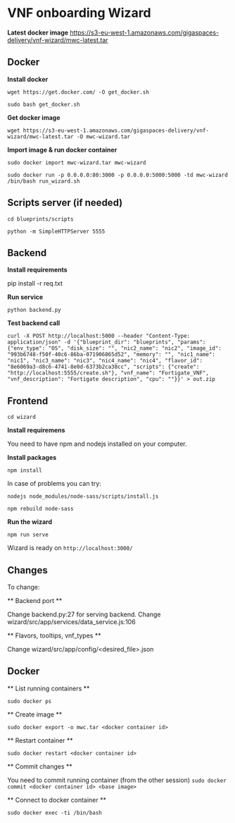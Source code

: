 VNF onboarding Wizard
=====================

**Latest docker image**
  https://s3-eu-west-1.amazonaws.com/gigaspaces-delivery/vnf-wizard/mwc-latest.tar

Docker
------
**Install docker**

`wget https://get.docker.com/ -O get_docker.sh`

`sudo bash get_docker.sh`

**Get docker image**

`wget https://s3-eu-west-1.amazonaws.com/gigaspaces-delivery/vnf-wizard/mwc-latest.tar -O mwc-wizard.tar`

**Import image & run docker container**

`sudo docker import mwc-wizard.tar mwc-wizard`

`sudo docker run -p 0.0.0.0:80:3000 -p 0.0.0.0:5000:5000 -td mwc-wizard /bin/bash run_wizard.sh`



Scripts server (if needed)
--------------------------
`cd blueprints/scripts`

`python -m SimpleHTTPServer 5555`

Backend
-------

**Install requirements**
  
  pip install -r req.txt

**Run service**
 
  `python backend.py`

**Test backend call**
  
  `curl -X POST http://localhost:5000 --header "Content-Type: application/json" -d '{"blueprint_dir": "blueprints", "params": {"env_type": "OS", "disk_size": "", "nic2_name": "nic2", "image_id": "993b6748-f50f-40c6-86ba-071906865d52", "memory": "", "nic1_name": "nic1", "nic3_name": "nic3", "nic4_name": "nic4", "flavor_id": "8e6069a3-d8c6-4741-8e0d-6373b2ca38cc", "scripts": {"create": "http://localhost:5555/create.sh"}, "vnf_name": "Fortigate_VNF", "vnf_description": "Fortigate description", "cpu": ""}}' > out.zip`

Frontend
--------

`cd wizard`

**Install requiremens**
  
  You need to have npm and nodejs installed on your computer.

**Install packages** 

  `npm install`

  In case of problems you can try:
  
  `nodejs node_modules/node-sass/scripts/install.js`

  `npm rebuild node-sass`

**Run the wizard**

  `npm run serve`

  Wizard is ready on `http://localhost:3000/`


Changes
-------
To change:

** Backend port **

  Change backend.py:27 for serving backend.
  Change wizard/src/app/services/data_service.js:106

** Flavors, tooltips, vnf_types **

  Change wizard/src/app/config/<desired_file>.json

Docker
------

** List running containers **

  `sudo docker ps`

** Create image **
  
  `sudo docker export -o mwc.tar <docker container id>`

** Restart container **

  `sudo docker restart <docker container id>`

** Commit changes **

  You need to commit running container (from the other session)
  `sudo docker commit <docker container id> <base image>`

** Connect to docker container **
  
  `sudo docker exec -ti /bin/bash`
